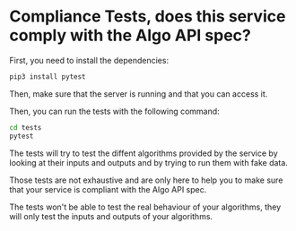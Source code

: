# Compliance Tests, does this service comply with the Algo API spec?

First, you need to install the dependencies:

```bash
pip3 install pytest
```

Then, make sure that the server is running and that you can access it.

Then, you can run the tests with the following command:

```bash
cd tests
pytest
```

The tests will try to test the diffent algorithms provided by the service by looking at their inputs and outputs and by trying to run them with fake data.

Those tests are not exhaustive and are only here to help you to make sure that your service is compliant with the Algo API spec.

The tests won't be able to test the real behaviour of your algorithms, they will only test the inputs and outputs of your algorithms.
